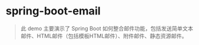 # spring-boot-email

> 此 demo 主要演示了 Spring Boot 如何整合邮件功能，包括发送简单文本邮件、HTML邮件（包括模板HTML邮件）、附件邮件、静态资源邮件。

